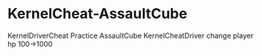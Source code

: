 # KernelCheat-AssaultCube
KernelDriverCheat
Practice AssaultCube KernelCheatDriver
change player hp 100->1000
